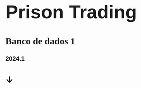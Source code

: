 <h1 style="font-size: 60px; font-family: fantasy, Arial">Prison Trading</h1>

<h2 style="font-size: 30px; font-family: times new romam">Banco de dados 1</h2>
<h3 style="font-size: 20px; font-family: arial">2024.1</h3>
<h1>↓</h1>
